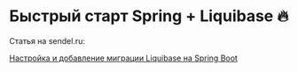 # Быстрый старт Spring + Liquibase :fire:

Статья на sendel.ru:

[Настройка и добавление миграции Liquibase на Spring Boot](https://sendel.ru/posts/liquibase-and-spring-boot/)